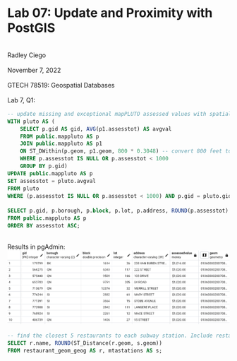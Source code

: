 # Lab 07: Update and Proximity with PostGIS
<br> Radley Ciego </br>
<br> November 7, 2022 </br>
<br> GTECH 78519: Geospatial Databases </br>
<br> Lab 7, Q1: </br>

```sql
-- update missing and exceptional mapPLUTO assessed values with spatial average
WITH pluto AS (
	SELECT p.gid AS gid, AVG(p1.assesstot) AS avgval
	FROM public.mappluto AS p        
	JOIN public.mappluto AS p1
	ON ST_DWithin(p.geom, p1.geom, 800 * 0.3048) -- convert 800 feet to meters
	WHERE p.assesstot IS NULL OR p.assesstot < 1000 
	GROUP BY p.gid)
UPDATE public.mappluto AS p
SET assesstot = pluto.avgval
FROM pluto
WHERE (p.assesstot IS NULL OR p.assesstot < 1000) AND p.gid = pluto.gid;

SELECT p.gid, p.borough, p.block, p.lot, p.address, ROUND(p.assesstot)::money AS assessedvalue, p.geom
FROM public.mappluto AS p
ORDER BY assesstot ASC;
```
<br> Results in pgAdmin: </br>
![Lab 7, Q1 results:](/img/L7Q1.png)

```sql
-- find the closest 5 restaurants to each subway station. Include restaurant name and distance to station
SELECT r.name, ROUND(ST_Distance(r.geom, s.geom))
FROM restaurant_geom_geog AS r, mtastations AS s;
```
